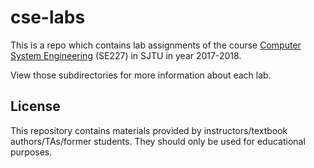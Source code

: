 # cse-labs
This is a repo which contains lab assignments of the course [Computer System Engineering](https://ipads.se.sjtu.edu.cn/courses/cse/) (SE227) in SJTU in year 2017-2018.

View those subdirectories for more information about each lab.

## License
This repository contains materials provided by instructors/textbook authors/TAs/former students. They should only be used for educational purposes.
